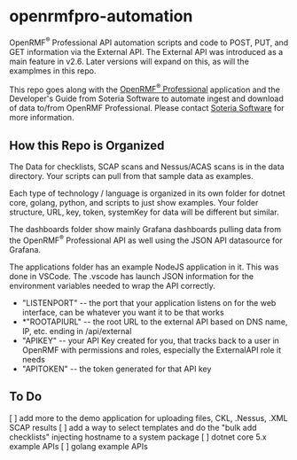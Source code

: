 # openrmfpro-automation
OpenRMF<sup>&reg;</sup> Professional API automation scripts and code to POST, PUT, and GET information via the External API. The External API was introduced as a main feature in v2.6. Later versions will expand on this, as will the examplmes in this repo.

This repo goes along with the <a href="https://www.soteriasoft.com/" target="_blank">OpenRMF<sup>&reg;</sup> Professional</a> application and the Developer's Guide from Soteria Software to automate ingest and download of data to/from OpenRMF Professional. Please contact <a href="https://www.soteriasoft.com/contact.html#contactform">Soteria Software</a> for more information.

## How this Repo is Organized

The Data for checklists, SCAP scans and Nessus/ACAS scans is in the data directory. Your scripts can pull from that sample data as examples. 

Each type of technology / language is organized in its own folder for dotnet core, golang, python, and scripts to just show examples. Your folder structure, URL, key, token, systemKey for data will be different but similar. 

The dashboards folder show mainly Grafana dashboards pulling data from the OpenRMF<sup>&reg;</sup> Professional API as well using the JSON API datasource for Grafana.

The applications folder has an example NodeJS application in it. This was done in VSCode. The .vscode has launch JSON information for the environment variables needed to wrap the API correctly. 
* "LISTENPORT" -- the port that your application listens on for the web interface, can be whatever you want it to be that works
* *"ROOTAPIURL" -- the root URL to the external API based on DNS name, IP, etc. ending in /api/external
* "APIKEY" -- your API Key created for you, that tracks back to a user in OpenRMF with permissions and roles, especially the ExternalAPI role it needs
*  "APITOKEN" -- the token generated for that API key

## To Do
[ ] add more to the demo application for uploading files, CKL, .Nessus, .XML SCAP results
[ ] add a way to select templates and do the "bulk add checklists" injecting hostname to a system package
[ ] dotnet core 5.x example APIs
[ ] golang example APIs